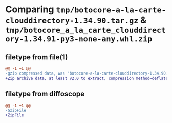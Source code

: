 # Comparing `tmp/botocore-a-la-carte-clouddirectory-1.34.90.tar.gz` & `tmp/botocore_a_la_carte_clouddirectory-1.34.91-py3-none-any.whl.zip`

## filetype from file(1)

```diff
@@ -1 +1 @@
-gzip compressed data, was "botocore-a-la-carte-clouddirectory-1.34.90.tar", last modified: Wed Apr 24 01:01:59 2024, max compression
+Zip archive data, at least v2.0 to extract, compression method=deflate
```

## filetype from diffoscope

```diff
@@ -1 +1 @@
-GzipFile
+ZipFile
```

